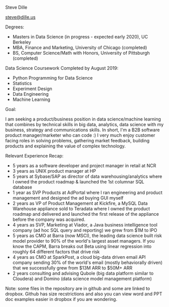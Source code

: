 Steve Dille

steve@dille.us

Degrees:  
- Masters in Data Science (in progress - expected early 2020), UC Berkeley  
- MBA, Finance and Marketing, University of Chicago (completed)  
- BS, Computer Science/Math with Honors, University of Pittsburgh (completed)  

Data Science Coursework Completed by August 2019:

- Python Programming for Data Science  
- Statistics  
- Experiment Design   
- Data Engineering  
- Machine Learning  

Goal:  

I am seeking a product/business position in data science/machine learning that combines by technical skills in big data, analytics, data science with my business, strategy and communications skills.  In short, I'm a B2B software product manager/marketer who can code :)  I very much enjoy customer facing roles in solving problems, gathering market feedback, building products and explaining the value of complex technology.  

Relevant Experience Recap:  
- 5 years as a software developer and project manager in retail at NCR
- 3 years as UNIX product manager at HP
- 5 years at Sybase/SAP as director of data warehousing/analytics where I owned the product roadmap & launched the 1st columnar SQL database
- 1 year as SVP Products at AdPortal where I ran engineering and product management and designed the ad buying GUI myself
- 2 years as VP of Product Management at Kickfire, a MySQL Data Warehouse appliance sold to Teradata where I owned the product roadmap and delivered and launched the first release of the appliance before the company was acquired.
- 4 years as SVP, Marketing at Viador, a Java business intelligence tool company (ad hoc SQL query and reporting) we grew from $1M to IPO
- 5 years as CMO at Barra (now MSCI), the leading data science built risk model provider to 90% of the world's largest asset managers. If you know the CAPM, Barra breaks out Beta using linear regression into roughly 64 different factors that drive risk 
- 4 years as CMO at SparkPost, a cloud big-data driven email API company sending 30% of the world's email (mostly behaviorally driven) that we successfully grew from $13M ARR to $50M+ ARR
- 2 years consulting and advising Qubole (big data platform similar to Cloudera) and Domino (data science model management platform)




Note: some files in the repository are in github and some are linked to dropbox.  Github has size recstrictions and also you can view word and PPT doc examples easier in dropbox if you are wondering.  

